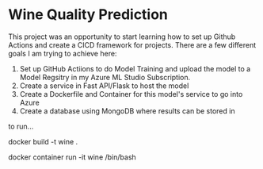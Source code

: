 # Wine Quality Prediction


This project was an opportunity to start learning how to set up Github Actions and create a CICD framework for projects. There are a few different goals I am trying to achieve here:

1. Set up GitHub Actiions to do Model Training and upload the model to a Model Regsitry in my Azure ML Studio Subscription. 
2. Create a service in Fast API/Flask to host the model
3. Create a Dockerfile and Container for this model's service to go into Azure
4. Create a database using MongoDB where results can be stored in




to run... 

docker build -t wine .

docker container run -it wine /bin/bash